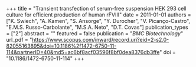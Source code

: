 +++
title = "Transient transfection of serum-free suspension HEK 293 cell culture for efficient production of human rFVIII"
date = 2011-01-01
authors = ["K. Swiech", "A. Kamen", "S. Ansorge", "Y. Durocher", "V. Picanço-Castro", "E.M.S. Russo-Carbolante", "M.S.A. Neto", "D.T. Covas"]
publication_types = ["2"]
abstract = ""
featured = false
publication = "*BMC Biotechnology*"
url_pdf = "https://www.scopus.com/inward/record.uri?eid=2-s2.0-82055163895&doi=10.1186%2f1472-6750-11-114&partnerID=40&md5=ac6bf8acf03596f8bf0dea8376db3ffe"
doi = "10.1186/1472-6750-11-114"
+++

